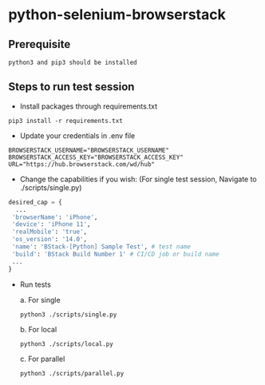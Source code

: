 # python-selenium-browserstack

## Prerequisite
```
python3 and pip3 should be installed
```

## Steps to run test session

- Install packages through requirements.txt
```
pip3 install -r requirements.txt
```
- Update your credentials in .env file
```dotenv
BROWSERSTACK_USERNAME="BROWSERSTACK_USERNAME"
BROWSERSTACK_ACCESS_KEY="BROWSERSTACK_ACCESS_KEY"
URL="https://hub.browserstack.com/wd/hub"
```
- Change the capabilities if you wish:
(For single test session, Navigate to ./scripts/single.py)
```python
desired_cap = {
  ...
 'browserName': 'iPhone',
 'device': 'iPhone 11',
 'realMobile': 'true',
 'os_version': '14.0',
 'name': 'BStack-[Python] Sample Test', # test name
 'build': 'BStack Build Number 1' # CI/CD job or build name
 ...
}
```

- Run tests

  a. For single
  ```
  python3 ./scripts/single.py
  ```
  b. For local
  ```
  python3 ./scripts/local.py
  ```
  c. For parallel
  ```
  python3 ./scripts/parallel.py
  ```